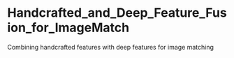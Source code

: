 # Handcrafted_and_Deep_Feature_Fusion_for_ImageMatch
Combining handcrafted features with deep features for image matching
